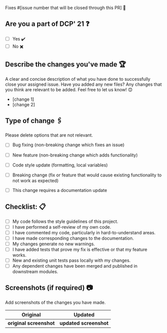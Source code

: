 Fixes #[issue number that will be closed through this PR] 🔐

## Are you a part of DCP' 21 ❓
- [ ] Yes ✔️
- [ ] No ✖️
## Describe the changes you've made 🏆
A clear and concise description of what you have done to successfully close your assigned issue. Have you added any new files? Any changes that you think are relevant to be added. Feel free to let us know! 😊

* [change 1]
* [change 2]


## Type of change 🖇️

Please delete options that are not relevant.
<!--
Example how to mark a checkbox :-
- [x] My code follows the code style of this project.
-->
- [ ] Bug fixing (non-breaking change which fixes an issue)
- [ ] New feature (non-breaking change which adds functionality)
- [ ] Code style update (formatting, local variables)
- [ ] Breaking change (fix or feature that would cause existing functionality to not work as expected)
- [ ] This change requires a documentation update


## Checklist: 📋
<!--
Example how to mark a checkbox :-
- [x] My code follows the code style of this project.
-->
- [ ] My code follows the style guidelines of this project.
- [ ] I have performed a self-review of my own code.
- [ ] I have commented my code, particularly in hard-to-understand areas.
- [ ] I have made corresponding changes to the documentation.
- [ ] My changes generate no new warnings.
- [ ] I have added tests that prove my fix is effective or that my feature works.
- [ ] New and existing unit tests pass locally with my changes.
- [ ] Any dependent changes have been merged and published in downstream modules.

## Screenshots (if required) 📷

Add screenshots of the changes you have made.
<!--
Add before and after screenshots of the project.
-->

 Original           | Updated
 :--------------------: |:--------------------:
 **original screenshot**  | <b>updated screenshot </b> |
